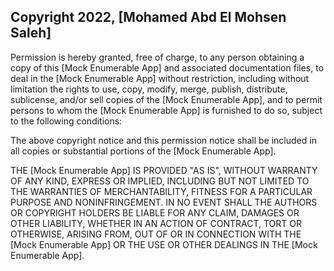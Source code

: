 ## Copyright 2022, [Mohamed Abd El Mohsen Saleh]



Permission is hereby granted, free of charge, to any person obtaining a copy of this [Mock Enumerable App] and associated documentation files, to deal in the [Mock Enumerable App] without restriction, including without limitation the rights to use, copy, modify, merge, publish, distribute, sublicense, and/or sell copies of the [Mock Enumerable App], and to permit persons to whom the [Mock Enumerable App] is furnished to do so, subject to the following conditions:

The above copyright notice and this permission notice shall be included in all copies or substantial portions of the [Mock Enumerable App].

THE [Mock Enumerable App] IS PROVIDED "AS IS", WITHOUT WARRANTY OF ANY KIND, EXPRESS OR IMPLIED, INCLUDING BUT NOT LIMITED TO THE WARRANTIES OF MERCHANTABILITY, FITNESS FOR A PARTICULAR PURPOSE AND NONINFRINGEMENT. IN NO EVENT SHALL THE AUTHORS OR COPYRIGHT HOLDERS BE LIABLE FOR ANY CLAIM, DAMAGES OR OTHER LIABILITY, WHETHER IN AN ACTION OF CONTRACT, TORT OR OTHERWISE, ARISING FROM, OUT OF OR IN CONNECTION WITH THE [Mock Enumerable App] OR THE USE OR OTHER DEALINGS IN THE [Mock Enumerable App].